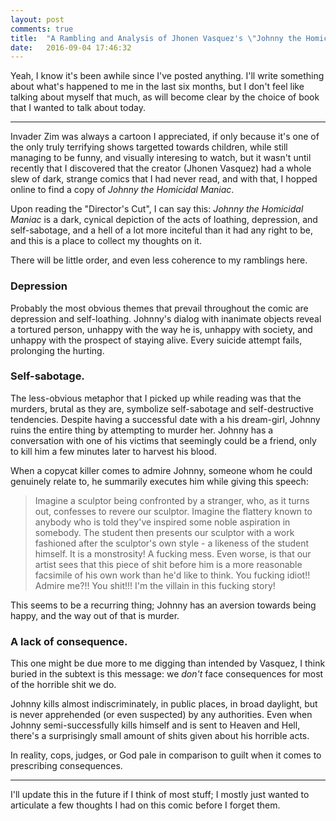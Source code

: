 ```yaml
---
layout: post
comments: true
title:  "A Rambling and Analysis of Jhonen Vasquez's \"Johnny the Homicidal Maniac\""
date:   2016-09-04 17:46:32
---
```


Yeah, I know it's been awhile since I've posted anything.  I'll write something about what's happened to me in the last six months, but I don't feel like talking about myself that much, as will become clear by the choice of book that I wanted to talk about today.

------------------------------------------------------


Invader Zim was always a cartoon I appreciated, if only because it's one of the only truly terrifying shows targetted towards children, while still managing to be funny, and visually interesing to watch, but it wasn't until recently that I discovered that the creator (Jhonen Vasquez) had a whole slew of dark, strange comics that I had never read, and with that, I hopped online to find a copy of *Johnny the Homicidal Maniac*. 

Upon reading the "Director's Cut", I can say this: *Johnny the Homicidal Maniac* is a dark, cynical depiction of the acts of loathing, depression, and self-sabotage, and a hell of a lot more inciteful than it had any right to be, and this is a place to collect my thoughts on it.  

There will be little order, and even less coherence to my ramblings here.  

### Depression

Probably the most obvious themes that prevail throughout the comic are depression and self-loathing.  Johnny's dialog with inanimate objects reveal a tortured person, unhappy with the way he is, unhappy with society, and unhappy with the prospect of staying alive.  Every suicide attempt fails, prolonging the hurting. 

### Self-sabotage. 

The less-obvious metaphor that I picked up while reading was that the murders, brutal as they are, symbolize self-sabotage and self-destructive tendencies.  Despite having a successful date with a his dream-girl, Johnny ruins the entire thing by attempting to murder her. Johnny has a conversation with one of his victims that seemingly could be a friend, only to kill him a few minutes later to harvest his blood.

When a copycat killer comes to admire Johnny, someone whom he could genuinely relate to, he summarily executes him while giving this speech: 

> Imagine a sculptor being confronted by a stranger, who, as it turns out, confesses to revere our sculptor. Imagine the flattery known to anybody who is told they've inspired some noble aspiration in somebody. The student then presents our sculptor with a work fashioned after the sculptor's own style - a likeness of the student himself. It is a monstrosity! A fucking mess. Even worse, is that our artist sees that this piece of shit before him is a more reasonable facsimile of his own work than he'd like to think. You fucking idiot!! Admire me?!! You shit!!! I'm the villain in this fucking story!

This seems to be a recurring thing; Johnny has an aversion towards being happy, and the way out of that is murder. 

### A lack of consequence. 

This one might be due more to me digging than intended by Vasquez, I think buried in the subtext is this message: we *don't* face consequences for most of the horrible shit we do.  

Johnny kills almost indiscriminately, in public places, in broad daylight, but is never apprehended (or even suspected) by any authorities.  Even when Johnny semi-successfully kills himself and is sent to Heaven and Hell, there's a surprisingly small amount of shits given about his horrible acts.  

In reality, cops, judges, or God pale in comparison to guilt when it comes to prescribing consequences.


---------------

I'll update this in the future if I think of most stuff; I mostly just wanted to articulate a few thoughts I had on this comic before I forget them.
